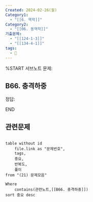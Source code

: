 ```yaml
---
Created: 2024-02-26(월)
Category1:
  - "[[6. 역학]]"
Category2:
  - "[[06. 동역학]]"
기출문제:
  - "[[124-1-3]]"
  - "[[134-4-1]]"
tags:
  - 🧮
---
```


%START
서브노트
문제:  
## B66. 충격하중 






정답: 



END

## 관련문제
```dataview

table without id
	file.link as "문제번호",
	tags,
	중요,
	반복도,
	풀이
from "(21) 문제모음"

Where
	contains(관련노트,[[B66. 충격하중]])
sort 중요 desc

```